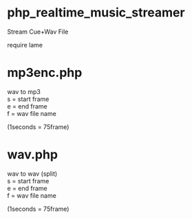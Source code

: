 # php_realtime_music_streamer
Stream Cue+Wav File  

require lame  


# mp3enc.php  
wav to mp3  
s = start frame  
e = end frame  
f = wav file name  

(1seconds = 75frame)  

  
# wav.php
wav to wav (split)  
s = start frame  
e = end frame  
f = wav file name  

(1seconds = 75frame)  